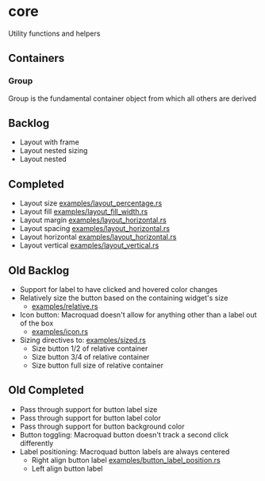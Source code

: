 # core
Utility functions and helpers

## Containers

### Group
Group is the fundamental container object from which all others are derived

## Backlog
* Layout with frame
* Layout nested sizing
* Layout nested

## Completed
* Layout size [examples/layout_percentage.rs](examples/layout_percentage.rs)
* Layout fill [examples/layout_fill_width.rs](examples/layout_fill_width.rs)
* Layout margin [examples/layout_horizontal.rs](examples/layout_horizontal.rs)
* Layout spacing [examples/layout_horizontal.rs](examples/layout_horizontal.rs)
* Layout horizontal [examples/layout_horizontal.rs](examples/layout_horizontal.rs)
* Layout vertical [examples/layout_vertical.rs](examples/layout_vertical.rs)

## Old Backlog
* Support for label to have clicked and hovered color changes
* Relatively size the button based on the containing widget's size
  * [examples/relative.rs](exmamples/relative.rs)
* Icon button: Macroquad doesn't allow for anything other than a label out of the box 
  * [examples/icon.rs](exmamples/icon.rs)
* Sizing directives to: [examples/sized.rs](exmamples/sized.rs)
  * Size button 1/2 of relative container
  * Size button 3/4 of relative container
  * Size button full size of relative container

## Old Completed
* Pass through support for button label size
* Pass through support for button label color
* Pass through support for button background color
* Button toggling: Macroquad button doesn't track a second click differently
* Label positioning: Macroquad button labels are always centered
  * Right align button label [examples/button_label_position.rs](exmamples/button_label_position.rs)
  * Left align button label